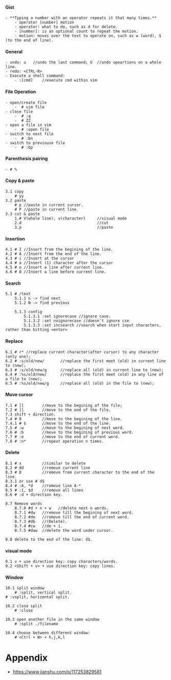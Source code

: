 #### Gist
	- **Typing a number with an operator repeats it that many times.**
		- operator [number] motion
		- operator: what to do, such as d for delete.
		- [number]: is an optional count to repeat the motion. 
		- motion: moves over the text to operate on, such as w (word), $ (to the end of line).


#### General
    - undo: u	//undo the last command; U	//undo opeartions on a whole line.
    - redo: <CTRL-R>
	- Execute a shell command:
		- :[cmd]	//execute cmd within vim



#### File Operation

    - open/create file
        -  # vim file
    - close file
        -  # :q
        -  # ZZ
    - open a file in vim
        -  # :open file
    - switch to next file
        -  # :bn
    - switch to previouse file
        -  # :bp 

#### Parenthesis pairing
    - # %

#### Copy & paste
    3.1 copy 
        # yy
    3.2 paste
        # p //paste in current cursor.
        # P //paste in current line.
    3.3 cut & paste
        1.# V(whole line), v(character)     //visual mode
        2.d                                 //cut
        3.p                                 //paste

#### Insertion
    4.1 # I //Insert from the begining of the line.
    4.2 # A //Insert from the end of the line.
    4.3 # i //Insert at the cursor
    4.4 # a //Insert (1) character after the cursor
    4.5 # o //Insert a line after current line.
    4.6 # O //Insert a line before current line.

#### Search
    5.1 # /text
        5.1.1 n -> find next
        5.1.2 N -> find previous

        5.1.3 config
            5.1.3.1 :set ignorecase //ignore case.
            5.1.3.2 :set noignorecase //doesn't ignore cse
            5.1.3.3 :set incsearch //search when start input characters, rather than hitting <enter>

#### Replace
    6.1 # r* //replace current character(after cursor) to any character (only one); 
    6.2 # :s/old/new/       //replace the first meet (old) in current line to (new);
    6.3 # :s/old/new/g      //replace all (old) in current line to (new);
    6.4 # :%s/old/new/      //replace the first meet (old) in any line of a file to (new);
    6.5 # :%s/old/new/g     //replace all (old) in the file to (new);

       
#### Move cursor
    7.1 # [[        //move to the begining of the file;
    7.2 # ]]        //move to the end of the file.
    7.3 shift + direction.
    7.4 # 0         //move to the begining of the line.
    7.4.1 # $       //move to the end of the line.
    7.5 # :w        //move to the begining of next word.
    7.6 # :b        //move to the begining of previous word.
    7.7 # :e        //move to the end of current word.
    7.8 # :n*       //repeat operation n times.

#### Delete
    8.1 # x         //similar to delete
    8.2 # dd        //remove current line
    8.3 # D         //remove from current character to the end of the line.
    8.3.1 or use # d$
    8.4 # :A, *d    //remove line A-*
    8.5 # :1, $d    //remove all lines
    8.6 # :d + direction key. 

    8.7 Remove words
        8.7.0 #d + n + w   //delete next n words.
        8.7.1 #dw   //remove till the begining of next word.
        8.7.2 #de   //remove till the end of current word.
        8.7.3 #db   //(Delete).
        8.7.4 #cw   //de + i.
        8.7.5 #daw  //delete the word under cursor.

    8.8 delete to the end of the line: d$.

#### visual mode
    9.1 v + use direction key: copy characters/words.
    9.2 <Shift + v> + use direction key: copy lines.

#### Window
    10.1 split window
        # :split, vertical split.
	# :vsplit, horizontal split.

    10.2 close split
        # :close

    10.3 open another file in the same window
        # :split ./filename

    10.4 choose between different window:
        # <Ctrl + W> + h,j,k,l

# Appendix
* https://www.jianshu.com/p/117253829581
